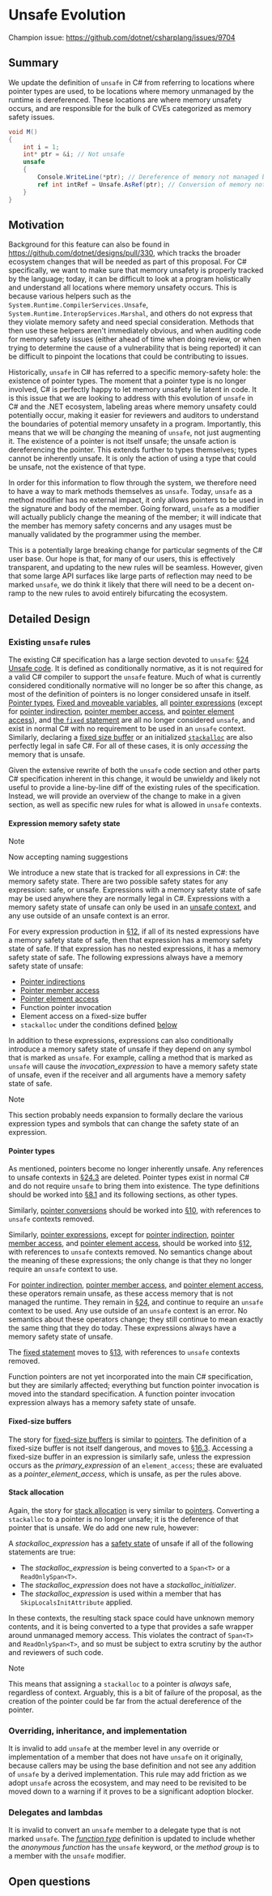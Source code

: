 # Unsafe Evolution

Champion issue: https://github.com/dotnet/csharplang/issues/9704

## Summary

We update the definition of `unsafe` in C# from referring to locations where pointer types are used, to be locations where memory unmanaged by the runtime is dereferenced. These locations
are where memory unsafety occurs, and are responsible for the bulk of CVEs categorized as memory safety issues.

```cs
void M()
{
    int i = 1;
    int* ptr = &i; // Not unsafe
    unsafe
    {
        Console.WriteLine(*ptr); // Dereference of memory not managed by the runtime. This is unsafe.
        ref int intRef = Unsafe.AsRef(ptr); // Conversion of memory not managed by the runtime to a `ref`. This is unsafe.
    }
}
```

## Motivation

Background for this feature can also be found in https://github.com/dotnet/designs/pull/330, which tracks the broader ecosystem changes that will be needed as part of this proposal. For C#
specifically, we want to make sure that memory unsafety is properly tracked by the language; today, it can be difficult to look at a program holistically and understand all locations where
memory unsafety occurs. This is because various helpers such as the `System.Runtime.CompilerServices.Unsafe`, `System.Runtime.InteropServices.Marshal`, and others do not express that they
violate memory safety and need special consideration. Methods that then use these helpers aren't immediately obvious, and when auditing code for memory safety issues (either ahead of time
when doing review, or when trying to determine the cause of a vulnerability that is being reported) it can be difficult to pinpoint the locations that could be contributing to issues.

Historically, `unsafe` in C# has referred to a specific memory-safety hole: the existence of pointer types. The moment that a pointer type is no longer involved, C# is perfectly happy to let
memory unsafety lie latent in code. It is this issue that we are looking to address with this evolution of `unsafe` in C# and the .NET ecosystem, labeling areas where memory unsafety could
potentially occur, making it easier for reviewers and auditors to understand the boundaries of potential memory unsafety in a program. Importantly, this means that we will be _changing_
the meaning of `unsafe`, not just augmenting it. The existence of a pointer is not itself unsafe; the unsafe action is dereferencing the pointer. This extends further to types themselves;
types cannot be inherently unsafe. It is only the action of using a type that could be unsafe, not the existence of that type.

In order for this information to flow through the system, we therefore need to have a way to mark methods themselves as `unsafe`. Today, `unsafe` as a method modifier has no external impact,
it only allows pointers to be used in the signature and body of the member. Going forward, `unsafe` as a modifier will actually publicly change the meaning of the member; it will indicate that
the member has memory safety concerns and any usages must be manually validated by the programmer using the member.

This is a potentially large breaking change for particular segments of the C# user base. Our hope is that, for many of our users, this is effectively transparent, and updating to the new rules
will be seamless. However, given that some large API surfaces like large parts of reflection may need to be marked `unsafe`, we do think it likely that there will need to be a decent on-ramp to
the new rules to avoid entirely bifurcating the ecosystem.

## Detailed Design

### Existing `unsafe` rules

The existing C# specification has a large section devoted to `unsafe`: [§24 Unsafe code][unsafe-code.md]. It is defined as conditionally normative, as it is not required for a valid C# compiler
to support the `unsafe` feature. Much of what is currently considered conditionally normative will no longer be so after this change, as most of the definition of pointers is no longer considered
unsafe in itself. [Pointer types][pointer-types-spec], [Fixed and moveable variables][fixed-and-moveable-variables], all [pointer expressions][pointer-expressions] (except for
[pointer indirection][pointer-indirection], [pointer member access][pointer-member-access], and [pointer element access][pointer-element-access]), and [the `fixed` statement][fixed-statement]
are all no longer considered `unsafe`, and exist in normal C# with no requirement to be used in an `unsafe` context. Similarly, declaring a [fixed size buffer][fixed-size-buffer-declarations] or
an initialized [`stackalloc`][stack-allocation-spec] are also perfectly legal in safe C#. For all of these cases, it is only _accessing_ the memory that is unsafe.

Given the extensive rewrite of both the `unsafe` code section and other parts C# specification inherent in this change, it would be unwieldy and likely not useful to provide a line-by-line diff
of the existing rules of the specification. Instead, we will provide an overview of the change to make in a given section, as well as specific new rules for what is allowed in `unsafe` contexts.

#### Expression memory safety state

> [!NOTE]
> Now accepting naming suggestions

We introduce a new state that is tracked for all expressions in C#: the memory safety state. There are two possible safety states for any expression: safe, or unsafe. Expressions with a memory safety
state of safe may be used anywhere they are normally legal in C#. Expressions with a memory safety state of unsafe can only be used in an [unsafe context][unsafe-context-spec], and any use outside of
an unsafe context is an error.

For every expression production in [§12](https://github.com/dotnet/csharpstandard/blob/draft-v8/standard/expressions.md), if all of its nested expressions have a memory safety state of safe, then that
expression has a memory safety state of safe. If that expression has no nested expressions, it has a memory safety state of safe. The following expressions always have a memory safety state of unsafe:

* [Pointer indirections][pointer-indirection]
* [Pointer member access][pointer-member-access]
* [Pointer element access][pointer-element-access]
* Function pointer invocation
* Element access on a fixed-size buffer
* `stackalloc` under the conditions defined [below](#stack-allocation)

In addition to these expressions, expressions can also conditionally introduce a memory safety state of unsafe if they depend on any symbol that is marked as `unsafe`. For example, calling a method
that is marked as `unsafe` will cause the _invocation_expression_ to have a memory safety state of unsafe, even if the receiver and all arguments have a memory safety state of safe.

> [!NOTE]
> This section probably needs expansion to formally declare the various expression types and symbols that can change the safety state of an expression.

#### Pointer types

As mentioned, pointers become no longer inherently unsafe. Any references to unsafe contexts in [§24.3][pointer-types-spec] are deleted. Pointer types exist in normal C# and do not require `unsafe`
to bring them into existence. The type definitions should be worked into [§8.1](https://github.com/dotnet/csharpstandard/blob/draft-v8/standard/types.md#81-general) and its following sections, as
other types.

Similarly, [pointer conversions][pointer-conversions] should be worked into [§10](https://github.com/dotnet/csharpstandard/blob/draft-v8/standard/conversions.md#10-conversions), with references to
`unsafe` contexts removed.

Similarly, [pointer expressions][pointer-expressions], except for [pointer indirection][pointer-indirection], [pointer member access][pointer-member-access], and
[pointer element access][pointer-element-access], should be worked into [§12](https://github.com/dotnet/csharpstandard/blob/draft-v8/standard/expressions.md), with references to `unsafe` contexts
removed. No semantics change about the meaning of these expressions; the only change is that they no longer require an `unsafe` context to use.

For [pointer indirection][pointer-indirection], [pointer member access][pointer-member-access], and [pointer element access][pointer-element-access], these operators remain unsafe, as these
access memory that is not managed the runtime. They remain in [§24][unsafe-code.md], and continue to require an `unsafe` context to be used. Any use outside of an `unsafe` context is an error.
No semantics about these operators change; they still continue to mean exactly the same thing that they do today. These expressions always have a memory safety state of unsafe.

The [fixed statement][fixed-statement] moves to [§13](https://github.com/dotnet/csharpstandard/blob/draft-v8/standard/statements.md), with references to `unsafe` contexts removed.

Function pointers are not yet incorporated into the main C# specification, but they are similarly affected; everything but function pointer invocation is moved into the standard specification.
A function pointer invocation expression always has a memory safety state of unsafe.

#### Fixed-size buffers

The story for [fixed-size buffers][fixed-size-buffer-declarations] is similar to [pointers](#pointer-types). The definition of a fixed-size buffer is not itself dangerous, and moves to
[§16.3](https://github.com/dotnet/csharpstandard/blob/draft-v8/standard/structs.md#163-struct-members). Accessing a fixed-size buffer in an expression is similarly safe, unless the expression occurs
as the _primary_expression_ of an `element_access`; these are evaluated as a _pointer_element_access_, which is unsafe, as per the rules above.

#### Stack allocation

Again, the story for [stack allocation][stack-allocation-spec] is very similar to [pointers](#pointer-types). Converting a `stackalloc` to a pointer is no longer unsafe; it is the deference of that
pointer that is unsafe. We do add one new rule, however:

A _stackalloc_expression_ has a [safety state](#expression-safety-state) of unsafe if all of the following statements are true:

* The _stackalloc_expression_ is being converted to a `Span<T>` or a `ReadOnlySpan<T>`.
* The _stackalloc_expression_ does not have a _stackalloc_initializer_.
* The _stackalloc_expression_ is used within a member that has `SkipLocalsInitAttribute` applied.

In these contexts, the resulting stack space could have unknown memory contents, and it is being converted to a type that provides a safe wrapper around unmanaged memory access. This violates the
contract of `Span<T>` and `ReadOnlySpan<T>`, and so must be subject to extra scrutiny by the author and reviewers of such code.

> [!NOTE]
> This means that assigning a `stackalloc` to a pointer is _always_ safe, regardless of context. Arguably, this is a bit of failure of the proposal, as the creation of the pointer could be far from
> the actual dereference of the pointer.

### Overriding, inheritance, and implementation

It is invalid to add `unsafe` at the member level in any override or implementation of a member that does not have `unsafe` on it originally, because callers may be using the base definition and not
see any addition of `unsafe` by a derived implementation. This rule may add friction as we adopt `unsafe` across the ecosystem, and may need to be revisited to be moved down to a warning if it proves
to be a significant adoption blocker.

### Delegates and lambdas

It is invalid to convert an `unsafe` member to a delegate type that is not marked `unsafe`. The [_function type_](csharp-10.0/lambda-improvements.md#natural-function-type) definition is updated to
include whether the _anonymous function_ has the `unsafe` keyword, or the _method group_ is to a member with the `unsafe` modifier.

## Open questions



[unsafe-code.md]: https://github.com/dotnet/csharpstandard/blob/draft-v8/standard/expressions.md#128-primary-expressions
[unsafe-context-spec]: https://github.com/dotnet/csharpstandard/blob/draft-v8/standard/unsafe-code.md#242-unsafe-contexts
[pointer-types-spec]: https://github.com/dotnet/csharpstandard/blob/draft-v8/standard/unsafe-code.md#243-pointer-types
[fixed-and-moveable-variables]: https://github.com/dotnet/csharpstandard/blob/draft-v8/standard/unsafe-code.md#244-fixed-and-moveable-variables
[pointer-conversions]: https://github.com/dotnet/csharpstandard/blob/draft-v8/standard/unsafe-code.md#245-pointer-conversions
[pointer-expressions]: https://github.com/dotnet/csharpstandard/blob/draft-v8/standard/unsafe-code.md#246-pointers-in-expressions
[the-addressof-operator]: https://github.com/dotnet/csharpstandard/blob/draft-v8/standard/unsafe-code.md#2465-the-address-of-operator
[pointer-indirection]: https://github.com/dotnet/csharpstandard/blob/draft-v8/standard/unsafe-code.md#2462-pointer-indirection
[pointer-member-access]: https://github.com/dotnet/csharpstandard/blob/draft-v8/standard/unsafe-code.md#2463-pointer-member-access
[pointer-element-access]: https://github.com/dotnet/csharpstandard/blob/draft-v8/standard/unsafe-code.md#2464-pointer-element-access
[fixed-statement]: https://github.com/dotnet/csharpstandard/blob/draft-v8/standard/unsafe-code.md#247-the-fixed-statement
[fixed-size-buffer-declarations]: https://github.com/dotnet/csharpstandard/blob/draft-v8/standard/unsafe-code.md#2482-fixed-size-buffer-declarations
[stack-allocation-spec]: https://github.com/dotnet/csharpstandard/blob/draft-v8/standard/unsafe-code.md#249-stack-allocation
